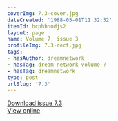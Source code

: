 ```yaml
---
coverImg: 7.3-cover.jpg
dateCreated: '1988-05-01T11:32:52'
itemId: bcphbnodjs2
layout: page
name: Volume 7, issue 3
profileImg: 7.3-rect.jpg
tags:
- hasAuthor: dreamnetwork
- hasTag: dream-network-volume-7
- hasTag: dreamnetwork
type: post
urlSlug: '7.3'
---
```

<a href="../files/pdfs/Volume_7/7.3-Dream-Network-Bulletin_Volume-7-Number-3.pdf" download="">Download issue 7.3</a><br><a href="../files/pdfs/Volume_7/7.3-Dream-Network-Bulletin_Volume-7-Number-3.pdf">View online</a>